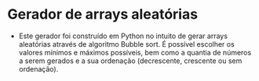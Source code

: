 <h1>Gerador de arrays aleatórias</h1>

- Este gerador foi construído em Python no intuito de gerar arrays aleatórias através de algoritmo Bubble sort. É possível escolher os valores mínimos e máximos possíveis, bem como a quantia de números a serem gerados e a sua ordenação (decrescente, crescente ou sem ordenação).

